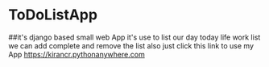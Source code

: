 # ToDoListApp

##it's django based small web App
it's use to list our day today life work list  we can add complete and remove the list also
  just click this link to use my App https://kirancr.pythonanywhere.com
